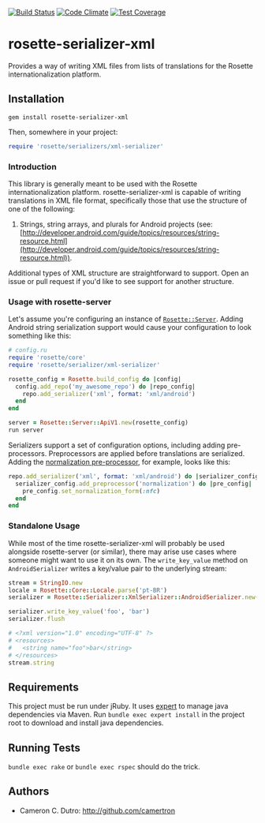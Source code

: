 [![Build Status](https://travis-ci.org/rosette-proj/rosette-serializer-xml.svg)](https://travis-ci.org/rosette-proj/rosette-serializer-xml) [![Code Climate](https://codeclimate.com/github/rosette-proj/rosette-serializer-xml/badges/gpa.svg)](https://codeclimate.com/github/rosette-proj/rosette-serializer-xml) [![Test Coverage](https://codeclimate.com/github/rosette-proj/rosette-serializer-xml/badges/coverage.svg)](https://codeclimate.com/github/rosette-proj/rosette-serializer-xml/coverage)

rosette-serializer-xml
====================

Provides a way of writing XML files from lists of translations for the Rosette internationalization platform.

## Installation

`gem install rosette-serializer-xml`

Then, somewhere in your project:

```ruby
require 'rosette/serializers/xml-serializer'
```

### Introduction

This library is generally meant to be used with the Rosette internationalization platform. rosette-serializer-xml is capable of writing translations in XML file format, specifically those that use the structure of one of the following:

1. Strings, string arrays, and plurals for Android projects (see: [http://developer.android.com/guide/topics/resources/string-resource.html](http://developer.android.com/guide/topics/resources/string-resource.html)).

Additional types of XML structure are straightforward to support. Open an issue or pull request if you'd like to see support for another structure.

### Usage with rosette-server

Let's assume you're configuring an instance of [`Rosette::Server`](https://github.com/rosette-proj/rosette-server). Adding Android string serialization support would cause your configuration to look something like this:

```ruby
# config.ru
require 'rosette/core'
require 'rosette/serializer/xml-serializer'

rosette_config = Rosette.build_config do |config|
  config.add_repo('my_awesome_repo') do |repo_config|
    repo.add_serializer('xml', format: 'xml/android')
  end
end

server = Rosette::Server::ApiV1.new(rosette_config)
run server
```

Serializers support a set of configuration options, including adding pre-processors. Preprocessors are applied before translations are serialized. Adding the [normalization pre-processor](https://github.com/rosette-proj/rosette-preprocessor-normalization), for example, looks like this:

```ruby
repo.add_serializer('xml', format: 'xml/android') do |serializer_config|
  serializer_config.add_preprocessor('normalization') do |pre_config|
    pre_config.set_normalization_form(:nfc)
  end
end
```

### Standalone Usage

While most of the time rosette-serializer-xml will probably be used alongside rosette-server (or similar), there may arise use cases where someone might want to use it on its own. The `write_key_value` method on `AndroidSerializer` writes a key/value pair to the underlying stream:

```ruby
stream = StringIO.new
locale = Rosette::Core::Locale.parse('pt-BR')
serializer = Rosette::Serializer::XmlSerializer::AndroidSerializer.new(stream, locale)

serializer.write_key_value('foo', 'bar')
serializer.flush

# <?xml version="1.0" encoding="UTF-8" ?>
# <resources>
#   <string name="foo">bar</string>
# </resources>
stream.string
```

## Requirements

This project must be run under jRuby. It uses [expert](https://github.com/camertron/expert) to manage java dependencies via Maven. Run `bundle exec expert install` in the project root to download and install java dependencies.

## Running Tests

`bundle exec rake` or `bundle exec rspec` should do the trick.

## Authors

* Cameron C. Dutro: http://github.com/camertron
